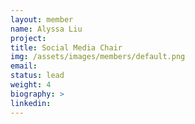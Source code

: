 ```yaml
---
layout: member
name: Alyssa Liu
project: 
title: Social Media Chair
img: /assets/images/members/default.png
email:
status: lead
weight: 4
biography: >
linkedin:
---
```

